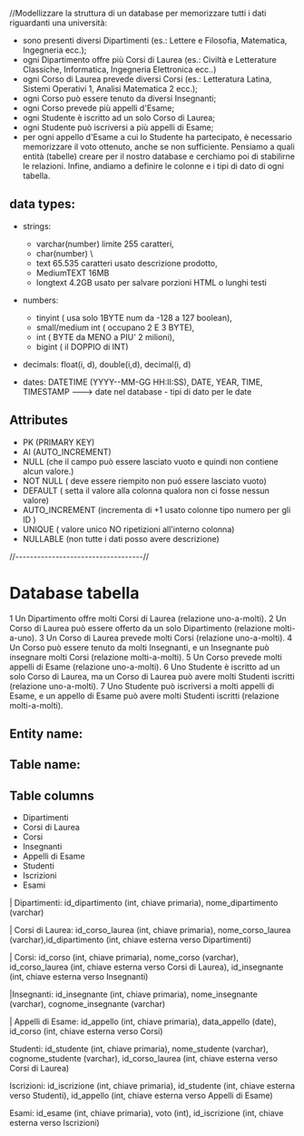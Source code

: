 //Modellizzare la struttura di un database per memorizzare tutti i dati riguardanti una università:

- sono presenti diversi Dipartimenti (es.: Lettere e Filosofia, Matematica, Ingegneria ecc.);
- ogni Dipartimento offre più Corsi di Laurea (es.: Civiltà e Letterature Classiche, Informatica, Ingegneria Elettronica ecc..)
- ogni Corso di Laurea prevede diversi Corsi (es.: Letteratura Latina, Sistemi Operativi 1, Analisi Matematica 2 ecc.);
- ogni Corso può essere tenuto da diversi Insegnanti;
- ogni Corso prevede più appelli d'Esame;
- ogni Studente è iscritto ad un solo Corso di Laurea;
- ogni Studente può iscriversi a più appelli di Esame;
- per ogni appello d'Esame a cui lo Studente ha partecipato, è necessario memorizzare il voto ottenuto, anche se non sufficiente.
  Pensiamo a quali entità (tabelle) creare per il nostro database e cerchiamo poi di stabilirne le relazioni.
  Infine, andiamo a definire le colonne e i tipi di dato di ogni tabella.

## data types:

- strings:

  - varchar(number) limite 255 caratteri,
  - char(number) \\
  - text 65.535 caratteri usato descrizione prodotto,
  - MediumTEXT 16MB
  - longtext 4.2GB usato per salvare porzioni HTML o lunghi testi

- numbers:

  - tinyint ( usa solo 1BYTE num da -128 a 127 boolean),
  - small/medium int ( occupano 2 E 3 BYTE),
  - int ( BYTE da MENO a PIU' 2 milioni),
  - bigint ( il DOPPIO di INT)

- decimals: float(i, d), double(i,d), decimal(i, d)

- dates: DATETIME (YYYY--MM-GG HH:II:SS), DATE, YEAR, TIME, TIMESTAMP ---> date nel database - tipi di dato per le date

## Attributes

- PK (PRIMARY KEY)
- AI (AUTO_INCREMENT)
- NULL (che il campo può essere lasciato vuoto e quindi non contiene alcun valore.)
- NOT NULL ( deve essere riempito non puó essere lasciato vuoto)
- DEFAULT ( setta il valore alla colonna qualora non ci fosse nessun valore)
- AUTO_INCREMENT (incrementa di +1 usato colonne tipo numero per gli ID )
- UNIQUE ( valore unico NO ripetizioni all'interno colonna)
- NULLABLE (non tutte i dati posso avere descrizione)

//-----------------------------------//

# Database tabella

1 Un Dipartimento offre molti Corsi di Laurea (relazione uno-a-molti).
2 Un Corso di Laurea può essere offerto da un solo Dipartimento (relazione molti-a-uno).
3 Un Corso di Laurea prevede molti Corsi (relazione uno-a-molti).
4 Un Corso può essere tenuto da molti Insegnanti, e un Insegnante può insegnare molti Corsi (relazione molti-a-molti).
5 Un Corso prevede molti appelli di Esame (relazione uno-a-molti).
6 Uno Studente è iscritto ad un solo Corso di Laurea, ma un Corso di Laurea può avere molti Studenti iscritti (relazione uno-a-molti).
7 Uno Studente può iscriversi a molti appelli di Esame, e un appello di Esame può avere molti Studenti iscritti (relazione molti-a-molti).

## Entity name:

## Table name:

## Table columns

- Dipartimenti
- Corsi di Laurea
- Corsi
- Insegnanti
- Appelli di Esame
- Studenti
- Iscrizioni
- Esami

| Dipartimenti: id_dipartimento (int, chiave primaria), nome_dipartimento (varchar)

| Corsi di Laurea: id_corso_laurea (int, chiave primaria), nome_corso_laurea  
 (varchar),id_dipartimento (int, chiave esterna verso Dipartimenti)

| Corsi: id_corso (int, chiave primaria), nome_corso (varchar), id_corso_laurea (int, chiave esterna verso Corsi di Laurea), id_insegnante (int, chiave esterna verso Insegnanti)

|Insegnanti: id_insegnante (int, chiave primaria), nome_insegnante (varchar), cognome_insegnante (varchar)

| Appelli di Esame: id_appello (int, chiave primaria), data_appello (date), id_corso (int, chiave esterna verso Corsi)

Studenti: id_studente (int, chiave primaria), nome_studente (varchar), cognome_studente (varchar), id_corso_laurea (int, chiave esterna verso Corsi di Laurea)

Iscrizioni: id_iscrizione (int, chiave primaria), id_studente (int, chiave esterna verso Studenti), id_appello (int, chiave esterna verso Appelli di Esame)

Esami: id_esame (int, chiave primaria), voto (int), id_iscrizione (int, chiave esterna verso Iscrizioni)
